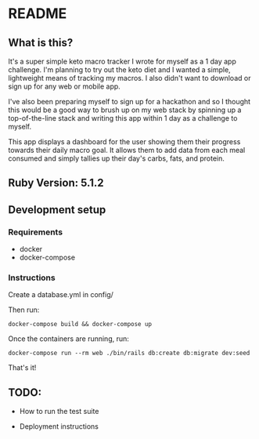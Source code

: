 # README

## What is this?
It's a super simple keto macro tracker I wrote for myself as a 1 day app 
challenge.  I'm planning to try out the keto diet and I wanted a simple,
lightweight means of tracking my macros.  I also didn't want to download or 
sign up for any web or mobile app.

I've also been preparing myself to sign up for a hackathon and so I thought
this would be a good way to brush up on my web stack by spinning up a
top-of-the-line stack and writing this app within 1 day as a challenge to 
myself.

This app displays a dashboard for the user showing them their progress towards 
their daily macro goal.  It allows them to add data from each meal consumed 
and simply tallies up their day's carbs, fats, and protein.

## Ruby Version: 5.1.2

## Development setup

### Requirements

* docker
* docker-compose

### Instructions
Create a database.yml in config/

Then run:
``` 
docker-compose build && docker-compose up
```

Once the containers are running, run:
```
docker-compose run --rm web ./bin/rails db:create db:migrate dev:seed
```

That's it!

## TODO:
* How to run the test suite

* Deployment instructions
